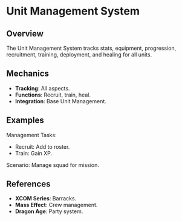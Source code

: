 # Unit Management System

## Overview
The Unit Management System tracks stats, equipment, progression, recruitment, training, deployment, and healing for all units.

## Mechanics
- **Tracking**: All aspects.
- **Functions**: Recruit, train, heal.
- **Integration**: Base Unit Management.

## Examples

Management Tasks:
- Recruit: Add to roster.
- Train: Gain XP.

Scenario: Manage squad for mission.

## References
- **XCOM Series**: Barracks.
- **Mass Effect**: Crew management.
- **Dragon Age**: Party system.